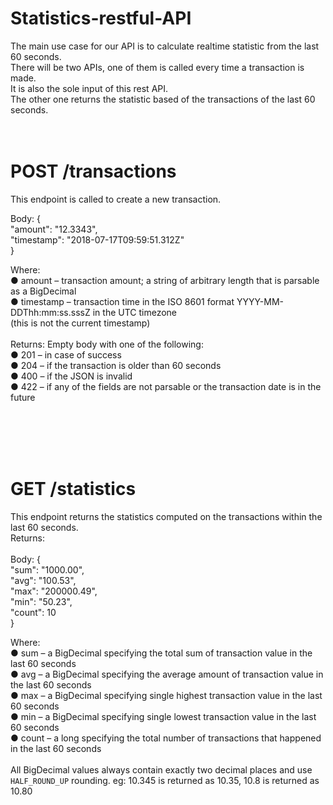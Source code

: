 # **Statistics-restful-API**
The main use case for our API is to calculate realtime statistic from the last 60 seconds. <br>There will be two APIs, one of them is called every time a transaction is made. <br>It is also the sole input of this rest API. <br>The other one returns the statistic based of the transactions of the last 60 seconds.
<br><br><br>

# **POST /transactions**

This endpoint is called to create a new transaction.

Body:
{ <br>"amount": "12.3343",<br>
"timestamp": "2018-07-17T09:59:51.312Z"<br>
}

Where:<br>
● amount – transaction amount; a string of arbitrary length that is parsable as a
BigDecimal<br>
● timestamp – transaction time in the ISO 8601 format
YYYY-MM-DDThh:mm:ss.sssZ in the UTC timezone <br>(this is not the current
timestamp)<br><br>
Returns: Empty body with one of the following:<br>
● 201 – in case of success<br>
● 204 – if the transaction is older than 60 seconds<br>
● 400 – if the JSON is invalid<br>
● 422 – if any of the fields are not parsable or the transaction date is in the future

<br><br><br><br>



# **GET /statistics<br>**
This endpoint returns the statistics computed on the transactions within the last 60
seconds.<br>
Returns:<br><br>
Body: {<br>
"sum": "1000.00",<br>
"avg": "100.53",<br>
"max": "200000.49",<br>
"min": "50.23",<br>
"count": 10<br>
}

Where:<br>
● sum – a BigDecimal specifying the total sum of transaction value in the last 60
seconds<br>
● avg – a BigDecimal specifying the average amount of transaction value in the
last 60 seconds<br>
● max – a BigDecimal specifying single highest transaction value in the last 60
seconds<br>
● min – a BigDecimal specifying single lowest transaction value in the last 60
seconds<br>
● count – a long specifying the total number of transactions that happened in the
last 60 seconds<br><br>
All BigDecimal values always contain exactly two decimal places and use
`HALF_ROUND_UP` rounding. eg: 10.345 is returned as 10.35, 10.8 is returned as
10.80
